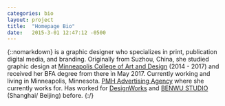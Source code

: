 ```yaml
---
categories: bio
layout: project
title:  "Homepage Bio"
date:   2015-3-01 12:47:12 -0500
---
```

{::nomarkdown}
is a graphic designer who specializes in print, publication digital media, and branding. Originally from Suzhou, China, she studied graphic design at <a href="https://mcad.edu/">Minneapolis College of Art and Design</a> (2014 - 2017) and received her BFA degree from there in May 2017. Currently working and living in Minneapolis, Minnesota. <a href="https://pmhadv.com/"> PMH Advertising Agency</a> where she currently works for. Has worked for <a href="https://mcad.edu/about-mcad/hire-mcad-talent/designworksMCAD">DesignWorks</a> and <a href="http://www.benwustudio.com/">BENWU STUDIO</a> (Shanghai/ Beijing) before.
{:/}  
